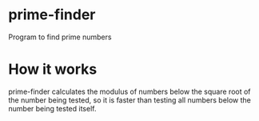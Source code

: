 # prime-finder
Program to find prime numbers

# How it works
prime-finder calculates the modulus of numbers below the square root of the number being tested, so it is faster than testing all numbers below the number being tested itself.
